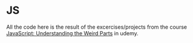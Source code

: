 # JS
All the code here is the result of the excercises/projects from the course [JavaScript: Understanding the Weird Parts](https://www.udemy.com/understand-javascript/learn/lecture/2237446?start=270#overview) in udemy.